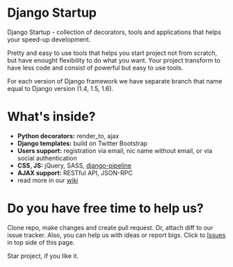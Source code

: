 Django Startup
==============

Django Startup - collection of decorators, tools and applications that helps your speed-up development.

Pretty and easy to use tools that helps you start project not from scratch, but have enought flexibility to do what you want. Your project transform to have less code and consist of powerful but easy to use tools.

For each version of Django framework we have separate branch that name equal to Django version (1.4, 1.5, 1.6).

What's inside?
==========

* **Python decorators:** render_to, ajax
* **Django templates:** build on Twitter Bootstrap
* **Users support:** registration via email, nic name without email, or via social authentication
* **CSS, JS:** jQuery, SASS, [django-pipeline](http://django-pipeline.readthedocs.org)
* **AJAX support:** RESTful API, JSON-RPC
* read more in our [wiki](https://github.com/1st/django-startup/wiki)


Do you have free time to help us?
==========

Clone repo, make changes and create pull request. Or, attach diff to our issue tracker. Also, you can help us with ideas or report bigs. Click to [Issues](https://github.com/1st/django-startup/issues) in top side of this page.

Star project, if you like it.
